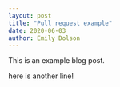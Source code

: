 ```yaml
---
layout: post
title: "Pull request example"
date: 2020-06-03
author: Emily Dolson
---
```


This is an example blog post.

here is another line!
